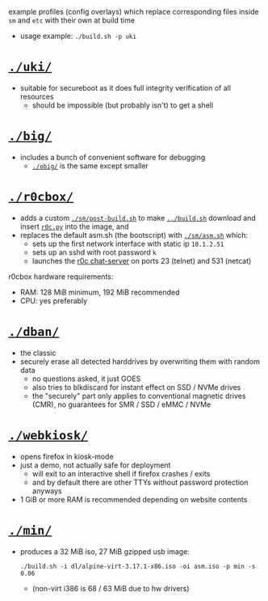 example profiles (config overlays) which replace corresponding files inside `sm` and `etc` with their own at build time

* usage example: `./build.sh -p uki`


# [`./uki/`](./uki/)

* suitable for secureboot as it does full integrity verification of all resources
  * should be impossible (but probably isn't) to get a shell


# [`./big/`](./big/)

* includes a bunch of convenient software for debugging
  * [`./obig/`](./obig/) is the same except smaller


# [`./r0cbox/`](./r0cbox/)

* adds a custom [`./sm/post-build.sh`](./sm/post-build.sh) to make [`../build.sh`](../build.sh) download and insert [`r0c.py`](https://github.com/9001/r0c/releases/latest/download/r0c.py) into the image, and
* replaces the default asm.sh (the bootscript) with [`./sm/asm.sh`](./sm/asm.sh) which:
  * sets up the first network interface with static ip `10.1.2.51`
  * sets up an sshd with root password `k`
  * launches the [r0c chat-server](https://github.com/9001/r0c/) on ports 23 (telnet) and 531 (netcat)

r0cbox hardware requirements:
* RAM: 128 MiB minimum, 192 MiB recommended
* CPU: yes preferably


# [`./dban/`](./dban/)

* the classic
* securely erase all detected harddrives by overwriting them with random data
  * no questions asked, it just GOES
  * also tries to blkdiscard for instant effect on SSD / NVMe drives
  * the "securely" part only applies to conventional magnetic drives (CMR), no guarantees for SMR / SSD / eMMC / NVMe


# [`./webkiosk/`](./webkiosk/)

* opens firefox in kiosk-mode
* just a demo, not actually safe for deployment
  * will exit to an interactive shell if firefox crashes / exits
  * and by default there are other TTYs without password protection anyways
* 1 GiB or more RAM is recommended depending on website contents


# [`./min/`](./min/)

* produces a 32 MiB iso, 27 MiB gzipped usb image:
  ```
  ./build.sh -i dl/alpine-virt-3.17.1-x86.iso -oi asm.iso -p min -s 0.06
  ```
  * (non-virt i386 is 68 / 63 MiB due to hw drivers)

